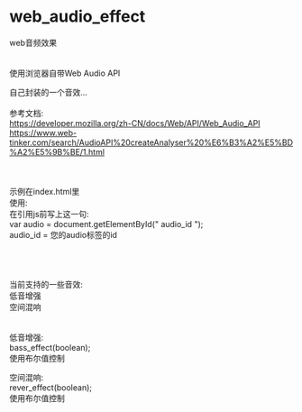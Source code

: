 # web_audio_effect
web音频效果
<br/><br/><br/>
使用浏览器自带Web Audio API

自己封装的一个音效...
<br/><br/>
参考文档:<br/>
https://developer.mozilla.org/zh-CN/docs/Web/API/Web_Audio_API
<br/>https://www.web-tinker.com/search/AudioAPI%20createAnalyser%20%E6%B3%A2%E5%BD%A2%E5%9B%BE/1.html
<br/><br/><br/>
<br/>示例在index.html里<br/>
使用:<br/>
在引用js前写上这一句:<br/>
var audio = document.getElementById(" audio_id ");
<br/>
audio_id = 您的audio标签的id
<br/><br/><br/><br/><br/>
当前支持的一些音效:<br/>
低音增强<br/>空间混响<br/>
<br/><br/>
低音增强:<br/>
bass_effect(boolean);<br/>使用布尔值控制<br/>

空间混响:<br/>
rever_effect(boolean);<br/>使用布尔值控制<br/>

